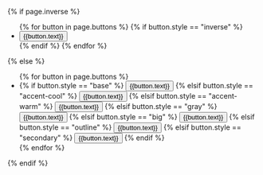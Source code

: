 
{% if page.inverse %}
    <div class="bg-base-darkest padding-1" style="max-width: fit-content">
        <ul class="usa-button-group {% if page.segmented %}usa-button-group--segmented {% endif %}">
        {% for button in page.buttons %}
            {% if button.style == "inverse" %}
            <li class="usa-button-group__item">
                <a href="{{button.url}}"><button
                type="button"
                class="usa-button usa-button--outline usa-button--inverse">
                    {{button.text}}
                </button></a>
            </li>
            {% endif %}
        {% endfor %}
        </ul>
    </div>
{% else %}
<ul class="usa-button-group {% if page.segmented %} usa-button-group--segmented {% endif %}">
    {% for button in page.buttons %}
        <li class="usa-button-group__item">
        {% if button.style == "base" %}
            <a href="{{button.url}}"><button type="button" class="usa-button">{{button.text}}</button></a>
        {% elsif button.style == "accent-cool" %}
            <a href="{{button.url}}"><button type="button" class="usa-button usa-button--accent-cool">{{button.text}}</button></a>
        {% elsif button.style == "accent-warm" %}
            <a href="{{button.url}}"><button type="button" class="usa-button usa-button--accent-warm">{{button.text}}</button></a>
        {% elsif button.style == "gray" %}
            <a href="{{button.url}}"><button type="button" class="usa-button usa-button--base">{{button.text}}</button></a>
        {% elsif button.style == "big" %}
            <a href="{{button.url}}"><button type="button" class="usa-button usa-button--big">{{button.text}}</button></a>
        {% elsif button.style == "outline" %}
            <a href="{{button.url}}"><button type="button" class="usa-button usa-button--outline">{{button.text}}</button></a>
        {% elsif button.style == "secondary" %}
            <a href="{{button.url}}"><button type="button" class="usa-button usa-button--secondary">{{button.text}}</button></a>
        {% endif %}
        </li>
    {% endfor %}
</ul>
{% endif %}


